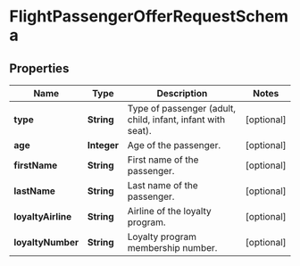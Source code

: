# FlightPassengerOfferRequestSchema

## Properties
Name | Type | Description | Notes
------------ | ------------- | ------------- | -------------
**type** | **String** | Type of passenger (adult, child, infant, infant with seat). |  [optional]
**age** | **Integer** | Age of the passenger. |  [optional]
**firstName** | **String** | First name of the passenger. |  [optional]
**lastName** | **String** | Last name of the passenger. |  [optional]
**loyaltyAirline** | **String** | Airline of the loyalty program. |  [optional]
**loyaltyNumber** | **String** | Loyalty program membership number. |  [optional]
